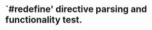 `#redefine' directive parsing and functionality test.
=====================================================
